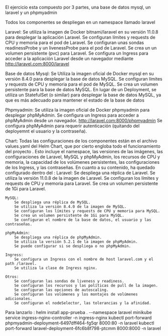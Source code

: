 El ejercicio esta compuesto por 3 partes, una base de datos mysql, un laravel y  un phpmyadmin

Todos los componentes se despliegan en un namespace llamado laravel

Laravel:
Se utiliza la imagen de Docker bitnami/laravel  en su versión 11.0.8 para desplegar la aplicación Laravel.
Se configuran límites y requests de CPU y memoria para el pod de Laravel.
Se configuran unas sondas readinessProbe y un livenessProbe para el pod de Laravel.
Se crea un  un volumen persistente (pvc) para Laravel.
Se configura un Ingress para acceder a la aplicación Laravel desde un navegador mediante http://laravel.com:8000/laravel 


Base de datos Mysql:
Se Utiliza la imagen oficial de Docker mysql en su versión 8.4.0 para desplegar la base de datos MySQL.
Se configuran límites y requests de CPU y memoria para el pod de MySQL.
Se crea un volumen persistente para la base de datos MySQL.
En lugar de un Deployment, se utiliza un StatefulSet (o similar) para desplegar la base de datos MySQL, ya que es más adecuado para mantener el estado de la base de datos

Phpmyadmin:
Se utiliza la imagen oficial de Docker phpmyadmin para desplegar phpMyAdmin.
Se configura un Ingress para acceder a phpMyAdmin desde un navegador. http://laravel.com:8000/phpmyadmin
Se configura phpMyAdmin para requerir autenticación (quitando del deployemnt el usuario y la contraseña).


Chart:
Todas las configuraciones de los componentes están en el archivo values.yaml del Helm Chart, que por cierto engloba todo el funcionamiento del proyecto . Esto incluye el namespace, las versiones de las imágenes, las configuraciones de Laravel, MySQL y phpMyAdmin, los recursos de CPU y memoria, la capacidad de los volúmenes persistentes, las configuraciones de los Ingress, y las contraseñas.
En cuanto a su contenido, ha quedado configurado dentro del :
    Laravel:
        Se despliega una réplica de Laravel.
        Se utiliza la versión 11.0.8 de la imagen de Laravel.
        Se configuran los límites y requests de CPU y memoria para Laravel.
        Se crea un volumen persistente de 1Gi para Laravel.

    MySQL:
        Se despliega una réplica de MySQL.
        Se utiliza la versión 8.4.0 de la imagen de MySQL.
        Se configuran los límites y requests de CPU y memoria para MySQL.
        Se crea un volumen persistente de 1Gi para MySQL.
        Se configuran el nombre de la base de datos, el usuario y las contraseñas.

    phpMyAdmin:
        Se despliega una réplica de phpMyAdmin.
        Se utiliza la versión 5.2.1 de la imagen de phpMyAdmin.
        Se puede configurar si se despliega o no phpMyAdmin.

    Ingress:
        Se configura un Ingress con el nombre de host laravel.com y el path /laravel.
        Se utiliza la clase de Ingress nginx.

    Otros:
        Se configuran las sondas de liveness y readiness.
        Se configuran los recursos y las políticas de pull de la imagen.
        Se configuran las opciones de autoscaling.
        Se configuran los volúmenes y los montajes de volúmenes adicionales.
        Se configuran el nodeSelector, las tolerancias y la afinidad.

Para lanzarlo :
helm install app-prueba . --namespace laravel
minikube service ingress-nginx-controller -n ingress-nginx
kubectl port-forward phpmyadmin-deployment-6497dff464-fg5qr  8000:80 -n laravel
kubectl port-forward laravel-deployment-6fc6b8f798-ptcmm 8000:8000 -n laravel